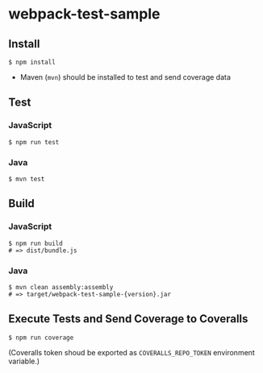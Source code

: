 # webpack-test-sample

## Install

```
$ npm install
```

* Maven (`mvn`) should be installed to test and send coverage data

## Test

### JavaScript

```
$ npm run test
```

### Java

```
$ mvn test
```

## Build

### JavaScript

```
$ npm run build
# => dist/bundle.js
```

### Java

```
$ mvn clean assembly:assembly
# => target/webpack-test-sample-{version}.jar
```

## Execute Tests and Send Coverage to Coveralls

```
$ npm run coverage
```

(Coveralls token shoud be exported as `COVERALLS_REPO_TOKEN` environment variable.)
